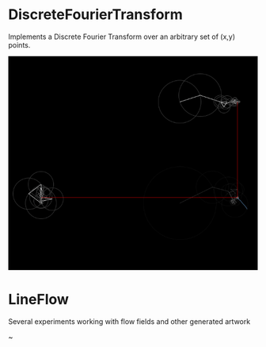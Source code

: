 # DiscreteFourierTransform

Implements a Discrete Fourier Transform over an arbitrary set of (x,y) points.

![](DiscreteFourierTransform/data/Four.gif)

# LineFlow
Several experiments working with flow fields and other generated artwork

~[](LineFlow/data/LineFlowInteractive.mp4)

